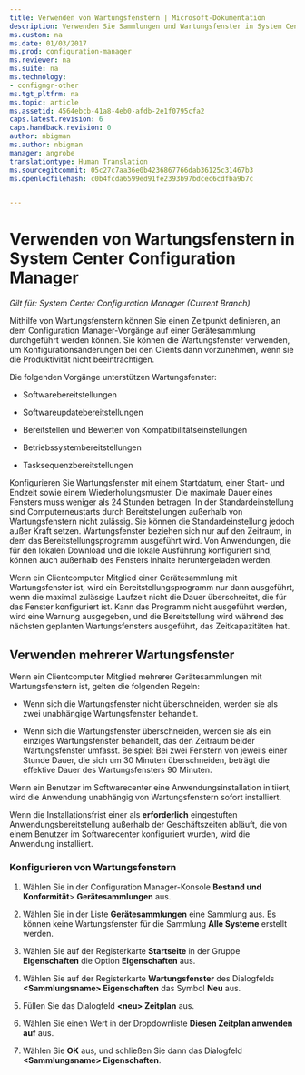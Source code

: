 ```yaml
---
title: Verwenden von Wartungsfenstern | Microsoft-Dokumentation
description: Verwenden Sie Sammlungen und Wartungsfenster in System Center Configuration Manager, um Clients effektiv zu verwalten.
ms.custom: na
ms.date: 01/03/2017
ms.prod: configuration-manager
ms.reviewer: na
ms.suite: na
ms.technology:
- configmgr-other
ms.tgt_pltfrm: na
ms.topic: article
ms.assetid: 4564ebcb-41a8-4eb0-afdb-2e1f0795cfa2
caps.latest.revision: 6
caps.handback.revision: 0
author: nbigman
ms.author: nbigman
manager: angrobe
translationtype: Human Translation
ms.sourcegitcommit: 05c27c7aa36e0b4236867766dab36125c31467b3
ms.openlocfilehash: c0b4fcda6599ed91fe2393b97bdcec6cdfba9b7c


---
```

# <a name="how-to-use-maintenance-windows-in-system-center-configuration-manager"></a>Verwenden von Wartungsfenstern in System Center Configuration Manager

*Gilt für: System Center Configuration Manager (Current Branch)*

Mithilfe von Wartungsfenstern können Sie einen Zeitpunkt definieren, an dem Configuration Manager-Vorgänge auf einer Gerätesammlung durchgeführt werden können. Sie können die Wartungsfenster verwenden, um Konfigurationsänderungen bei den Clients dann vorzunehmen, wenn sie die Produktivität nicht beeinträchtigen.  

 Die folgenden Vorgänge unterstützen Wartungsfenster:  

-   Softwarebereitstellungen  

-   Softwareupdatebereitstellungen  

-   Bereitstellen und Bewerten von Kompatibilitätseinstellungen  

-   Betriebssystembereitstellungen  

-   Tasksequenzbereitstellungen  

 Konfigurieren Sie Wartungsfenster mit einem Startdatum, einer Start- und Endzeit sowie einem Wiederholungsmuster. Die maximale Dauer eines Fensters muss weniger als 24 Stunden betragen. In der Standardeinstellung sind Computerneustarts durch Bereitstellungen außerhalb von Wartungsfenstern nicht zulässig. Sie können die Standardeinstellung jedoch außer Kraft setzen. Wartungsfenster beziehen sich nur auf den Zeitraum, in dem das Bereitstellungsprogramm ausgeführt wird. Von Anwendungen, die für den lokalen Download und die lokale Ausführung konfiguriert sind, können auch außerhalb des Fensters Inhalte heruntergeladen werden.  

 Wenn ein Clientcomputer Mitglied einer Gerätesammlung mit Wartungsfenster ist, wird ein Bereitstellungsprogramm nur dann ausgeführt, wenn die maximal zulässige Laufzeit nicht die Dauer überschreitet, die für das Fenster konfiguriert ist. Kann das Programm nicht ausgeführt werden, wird eine Warnung ausgegeben, und die Bereitstellung wird während des nächsten geplanten Wartungsfensters ausgeführt, das Zeitkapazitäten hat.  

## <a name="using-multiple-maintenance-windows"></a>Verwenden mehrerer Wartungsfenster  
 Wenn ein Clientcomputer Mitglied mehrerer Gerätesammlungen mit Wartungsfenstern ist, gelten die folgenden Regeln:  

-   Wenn sich die Wartungsfenster nicht überschneiden, werden sie als zwei unabhängige Wartungsfenster behandelt.  

-   Wenn sich die Wartungsfenster überschneiden, werden sie als ein einziges Wartungsfenster behandelt, das den Zeitraum beider Wartungsfenster umfasst. Beispiel: Bei zwei Fenstern von jeweils einer Stunde Dauer, die sich um 30 Minuten überschneiden, beträgt die effektive Dauer des Wartungsfensters 90 Minuten.  

 Wenn ein Benutzer im Softwarecenter eine Anwendungsinstallation initiiert, wird die Anwendung unabhängig von Wartungsfenstern sofort installiert.  

 Wenn die Installationsfrist einer als **erforderlich** eingestuften Anwendungsbereitstellung außerhalb der Geschäftszeiten abläuft, die von einem Benutzer im Softwarecenter konfiguriert wurden, wird die Anwendung installiert.  

### <a name="how-to-configure-maintenance-windows"></a>Konfigurieren von Wartungsfenstern  

1.  Wählen Sie in der Configuration Manager-Konsole **Bestand und Konformität**>  **Gerätesammlungen** aus.  

3.  Wählen Sie in der Liste **Gerätesammlungen** eine Sammlung aus. Es können keine Wartungsfenster für die Sammlung **Alle Systeme** erstellt werden.  

4.  Wählen Sie auf der Registerkarte **Startseite** in der Gruppe **Eigenschaften** die Option **Eigenschaften** aus.  

5.  Wählen Sie auf der Registerkarte **Wartungsfenster** des Dialogfelds **&lt;Sammlungsname\> Eigenschaften** das Symbol **Neu** aus.  

6.  Füllen Sie das Dialogfeld **&lt;neu\> Zeitplan** aus.  

7.  Wählen Sie einen Wert in der Dropdownliste **Diesen Zeitplan anwenden auf** aus.  

8.  Wählen Sie **OK** aus, und schließen Sie dann das Dialogfeld **&lt;Sammlungsname\> Eigenschaften**.  



<!--HONumber=Jan17_HO1-->


